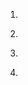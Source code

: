 1.	
<?php 
    $str = "Hello"; 
    echo strlen($str); 
?>  
2.
<?php
echo str_word_count("How aRe you?");
?>

3.
<?php
echo strrev("Reverse me");
?>

4.
<?php
if (strpos('A b c d', 'b')) {
    echo "Checking the existence of the empty string will always return true";
}
?>
